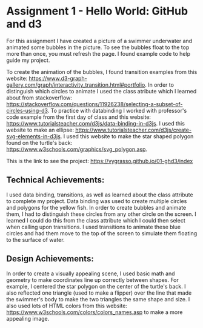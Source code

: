 Assignment 1 - Hello World: GitHub and d3  
===

For this assignment I have created a picture of a swimmer underwater and animated some bubbles in the picture. To see the bubbles float to the top more than once, you must refresh the page. I found example code to help guide my project.

To create the animation of the bubbles, I found transition examples from this website: https://www.d3-graph-gallery.com/graph/interactivity_transition.html#portfolio.
In order to distinguish which circles to animate I used the class atribute which I learned about from stackoverflow: https://stackoverflow.com/questions/11926238/selecting-a-subset-of-circles-using-d3.
To practice with databinding I worked with professor's code example from the first day of class and this website: https://www.tutorialsteacher.com/d3js/data-binding-in-d3js.
I used this website to make an ellipse: https://www.tutorialsteacher.com/d3js/create-svg-elements-in-d3js.
I used this website to make the star shaped polygon found on the turtle's back: https://www.w3schools.com/graphics/svg_polygon.asp.

This is the link to see the project: https://vygrasso.github.io/01-ghd3/index

Technical Achievements:
---
I used data binding, transitions, as well as learned about the class attribute to complete my project. Data binding was used to create multiple circles and polygons for the yellow fish. In order to create bubbles and animate them, I had to distinguish these circles from any other circle on the screen. I learned I could do this from the class attribute which I could then select when calling upon transitions. I used transitions to animate these blue circles and had them move to the top of the screen to simulate them floating to the surface of water.

Design Achievements:
---
In order to create a visually appealing scene, I used basic math and geometry to make coordinates line up correctly between shapes. For example, I centered the star polygon on the center of the turtle's back. I also reflected one triangle (used to make a flipper) over the line that made the swimmer's body to make the two triangles the same shape and size. I also used lots of HTML colors from this website: https://www.w3schools.com/colors/colors_names.asp to make a more appealing image. 
